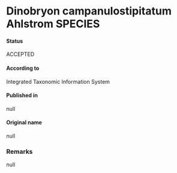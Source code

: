 Dinobryon campanulostipitatum Ahlstrom SPECIES
=======

#### Status
ACCEPTED

#### According to
Integrated Taxonomic Information System

#### Published in
null

#### Original name
null

### Remarks
null